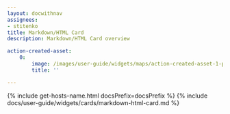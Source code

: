 ```yaml
---
layout: docwithnav
assignees:
- stitenko
title: Markdown/HTML Card
description: Markdown/HTML Card overview

action-created-asset:
    0:
        image: /images/user-guide/widgets/maps/action-created-asset-1-pe.png
        title: ''

---
```


{% include get-hosts-name.html docsPrefix=docsPrefix %}
{% include docs/user-guide/widgets/cards/markdown-html-card.md %}